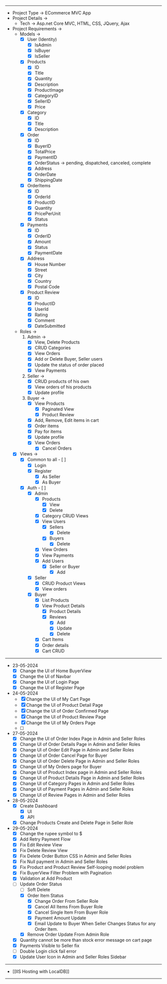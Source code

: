 
- --
- Project Type -> ECommerce MVC App
-  Project Details ->
	-  Tech -> Asp.net Core MVC, HTML, CSS, JQuery, Ajax
- Project Requirements ->
	-  Models ->
		- [x] User (Identity)
			- [x] IsAdmin
			- [x] IsBuyer
			- [x] IsSeller
		- [x] Products
			- [x] ID
			- [x] Title
			- [x] Quantity
			- [x] Description
			- [x] ProductImage
			- [x] CategoryID
			- [x] SellerID
			- [x] Price
		- [x] Category
			- [x] ID
			- [x] Title
			- [x] Description
		- [x] Order
			- [x] ID
			- [x] BuyerID
			- [x] TotalPrice
			- [x] PaymentID
			- [x] OrderStatus -> pending, dispatched, canceled, complete
			- [x] Address
			- [x] OrderDate
			- [x] ShippingDate
		- [x] OrderItems
			- [x] ID
			- [x] OrderId
			- [x] ProductID
			- [x] Quantity
			- [x] PricePerUnit
			- [x] Status
		- [x] Payments 
			- [x] ID
			- [x] OrderID
			- [x] Amount
			- [x] Status
			- [x] PaymentDate
		- [x] Address
			- [x] House Number
			- [x] Street
			- [x] City
			- [x] Country
			- [x] Postal Code
		- [x] Product Review 
			- [x] ID
			- [x] ProductID
			- [x] UserId
			- [x] Rating
			- [x] Comment
			- [x] DateSubmitted
	-  Roles ->
		1. Admin -> 
			- [x] View, Delete Products
			- [x] CRUD Categories
			- [x] View Orders
			- [x] Add or Delete Buyer, Seller users
			- [x] Update the status of order placed
			- [x] View Payments
		1. Seller ->
			- [x] CRUD products of his own
			- [x] View orders of his products
			- [x] Update profile
		2. Buyer ->
			- [x] View Products
				- [x] Paginated View
				- [x] Product Review
			- [x] Add, Remove, Edit items in cart
			- [x] Order items
			- [x] Pay for items
			- [x] Update profile
			- [x] View Orders
				- [x] Cancel Orders
	- [x] Views ->
		- [x] Common to all - [ ] 
			- [x] Login
			- [x] Register 
				- [x] As Seller 
				- [x] As Buyer
		- [x] Auth - [ ]
			- [x] Admin
				- [x] Products
					- [x] View
					- [x] Delete
				- [x] Category CRUD Views
				- [x] View Users
					- [x] Sellers
						- [x] Delete
					- [x] Buyers
						- [x] Delete
				- [x] View Orders
				- [x] View Payments
				- [x] Add Users
					- [x] Seller or Buyer
						- [x] Add
			- [x] Seller 
				- [x] CRUD Product Views
				- [x] View orders
			- [x] Buyer 
				- [x] List Products
				- [x] View Product Details
					- [x] Product Details
					- [x] Reviews
						- [x] Add
						- [x] Update
						- [x] Delete
				- [x] Cart Items
				- [x] Order details
				- [x] Cart CRUD
- --

- 23-05-2024
	- [x] Change the UI of Home BuyerView
	- [x] Change the UI of Navbar
	- [x] Change the UI of Login Page
	- [x] Change the UI of Register Page
- 24-05-2024
	- [x] Change the UI of My Cart Page
	- [x] Change the UI of Product Detail Page
	- [x] Change the UI of Order Confirmed Page
	- [x] Change the UI of Product Review Page
	- [x] Change the UI of My Orders Page
	- [ ] 
- 27-05-2024
	- [x] Change the UI of Order Index Page in Admin and Seller Roles
	- [x] Change UI of Order Details Page in Admin and Seller Roles
	- [x] Change UI of Order Edit Page in Admin and Seller Roles
	- [x] Change UI of Order Cancel Page for Buyer
	- [x] Change UI of Order Delete Page in Admin and Seller Roles
	- [x] Change UI of My Orders page for Buyer
	- [x] Change UI of Product Index page in Admin and Seller Roles
	- [x] Change UI of Product Details Page in Admin and Seller Roles
	- [x] Change UI of Category Pages in Admin and Seller Roles
	- [x] Change UI of Payment Pages in Admin and Seller Roles
	- [x] Change UI of Review Pages in Admin and Seller Roles
- 28-05-2024
	- [x] Create Dashboard 
		- [x] UI
		- [x] API
	- [x] Change Products Create and Delete Page in Seller Role
- 29-05-2024
	- [x] Change the rupee symbol to $
	- [x] Add Retry Payment Flow
	- [x] Fix Edit Review View
	- [x] Fix Delete Review View
	- [x] Fix Delete Order Button CSS in Admin and Seller Roles
	- [x] Fix Null payment in Admin and Seller Roles
	- [x] Fix Product and Product Review Self-looping model problem
	- [x] Fix BuyerView Filter Problem with Pagination
	- [x] Validation at Add Product
	- [ ] Update Order Status
		- [ ] Soft Delete
		- [x] Order Item Status 
			- [x] Change Order From Seller Role
			- [x] Cancel All Items From Buyer Role
			- [x] Cancel Single Item From Buyer Role
			- [x] Payment Amount Update
			- [x] Email Update to Buyer When Seller Changes Status for any Order Item.
		- [x] Remove Order Update From Admin Role
	- [x] Quantity cannot be more than stock error message on cart page
	- [x] Payments Visible to Seller fix
	- [ ] Double Login click fail error
	- [x] Update User Icon in Admin and Seller Roles Sidebar
---
- [[IIS Hosting with LocalDB]]
---